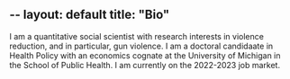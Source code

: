 --
layout: default
title: "Bio"
---

I am a quantitative social scientist with research interests in violence reduction, and in particular, gun violence. I am a doctoral candidaate in Health Policy with an economics cognate at the University of Michigan in the School of Public Health. I am currently on the 2022-2023 job market. 
